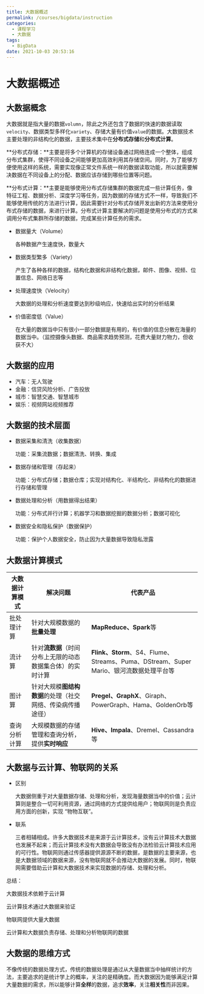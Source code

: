 ```yaml
---
title: 大数据概述
permalink: /courses/bigdata/instruction
categories: 
  - 课程学习
  - 大数据
tags: 
  - BigData
date: 2021-10-03 20:53:16
---
```


# 大数据概述

## 大数据概念

大数据就是指大量的数据`volumn`，除此之外还包含了数据的快速的数据读取`velocity`、数据类型多样化`variety`、存储大量有价值`value`的数据。大数据技术主要处理的非结构化的数据，主要技术集中在**分布式存储**和**分布式计算**。

**分布式存储：**主要是将多个计算机的存储设备通过网络连成一个整体，组成分布式集群，使得不同设备之间能够更加高效利用其存储空间。同时，为了能够方便使用这样的系统，需要实现像正常文件系统一样的数据读取功能，所以就需要解决数据在不同设备上的分配、数据应该存储到哪些位置等问题。

**分布式计算：**主要是能够使用分布式存储集群的数据完成一些计算任务，像特征工程、数据分析、深度学习等任务，因为数据的存储方式不一样，导致我们不能够使用传统的方法进行计算，因此需要针对分布式存储开发出新的方法来使用分布式存储的数据，来进行计算。分布式计算主要解决的问题是使用分布式的方式来调用分布式集群所存储的数据，完成某些计算任务的需求。

- 数据量大（Volume）

  各种数据产生速度快，数量大

- 数据类型繁多（Variety）

  产生了各种各样的数据，结构化数据和非结构化数据，邮件、图像、视频、位置信息、网络日志等

- 处理速度快（Velocity）

  大数据的处理和分析速度要达到秒级响应，快速给出实时的分析结果

- 价值密度低（Value）

  在大量的数据当中只有很小一部分数据是有用的，有价值的信息分散在海量的数据当中。（监控摄像头数据、商品需求趋势预测，花费大量财力物力，但收获不大）

## 大数据的应用

- 汽车：无人驾驶
- 金融：信贷风险分析、广告投放
- 城市：智慧交通、智慧城市
- 娱乐：视频网站视频推荐

## 大数据的技术层面

- 数据采集和清洗（收集数据）

  功能：采集流数据；数据清洗、转换、集成

- 数据存储和管理（存起来）

  功能：分布式存储；数据仓库；实现对结构化、半结构化、非结构化的数据进行存储和管理

- 数据处理和分析（用数据得出结果）

  功能：分布式并行计算；机器学习和数据挖掘的数据分析；数据可视化

- 数据安全和隐私保护（数据保护）

  功能：保护个人数据安全，防止因为大量数据导致隐私泄露

## 大数据计算模式

| **大数据计算模式** | **解决问题**                                               | **代表产品**                                                 |
| ------------------ | ---------------------------------------------------------- | ------------------------------------------------------------ |
| 批处理计算         | 针对大规模数据的**批量处理**                               | **MapReduce、Spark**等                                       |
| 流计算             | 针对**流数据**（时间分布上无限的动态数据集合体）的实时计算 | **Flink、Storm**、S4、Flume、Streams、Puma、DStream、Super  Mario、银河流数据处理平台等 |
| 图计算             | 针对大规模**图结构数据**的处理（社交网络、传染病传播途径） | **Pregel、GraphX**、Giraph、PowerGraph、Hama、GoldenOrb等    |
| 查询分析计算       | 大规模数据的存储管理和查询分析，提供**实时响应**           | **Hive、Impala**、Dremel、Cassandra等                        |

## 大数据与云计算、物联网的关系

- 区别

  大数据侧重于对大量数据存储、处理和分析，发现海量数据当中的价值；云计算则是整合一切可利用资源，通过网络的方式提供给用户；物联网则是负责应用方面的创新，实现 “物物互联”。

- 联系

  三者相辅相成。许多大数据技术是来源于云计算技术，没有云计算技术大数据也发展不起来；而云计算技术没有大数据会导致没有办法检验云计算技术应用的可行性。物联网则通过传感器提供源源不断的数据，是数据的主要来源，也是大数据领域的数据来源，没有物联网就不会推动大数据的发展。同时，物联网需要借助云计算和大数据技术来实现数据的存储、处理和分析。

总结：

大数据技术依赖于云计算

云计算技术通过大数据来验证

物联网提供大量大数据

云计算和大数据负责存储、处理和分析物联网的数据

## 大数据的思维方式

不像传统的数据处理方式，传统的数据处理是通过从大量数据当中抽样统计的方法，主要追求的是统计学上的概率，关注的是精确度。而大数据因为能够满足计算大量数据的需求，所以能够计算**全样**的数据，追求**效率**，关注**相关性**而非因果。

